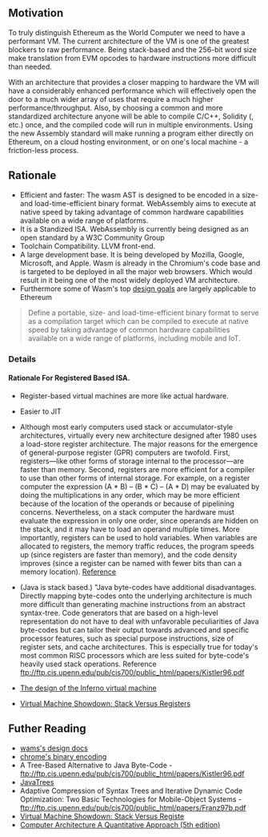 ## Motivation
To truly distinguish Ethereum as the World Computer we need to have a performant VM. The current architecture of the VM is one of the greatest blockers to raw performance. Being stack-based and the 256-bit word size make translation from EVM opcodes to hardware instructions more difficult than needed.

With an architecture that provides a closer mapping to hardware the VM will have a considerably enhanced performance which will effectively open the door to a much wider array of uses that require a much higher performance/throughput. Also, by choosing a common and more standardized architecture anyone will be able to compile C/C++, Solidity (, etc.) once, and the compiled code will run in multiple environments. Using the new Assembly standard will make running a program either directly on Ethereum, on a cloud hosting environment, or on one's local machine - a friction-less process.

## Rationale
*  Efficient and faster: The wasm AST is designed to be encoded in a size- and load-time-efficient binary format. WebAssembly aims to execute at native speed by taking advantage of common hardware capabilities available on a wide range of platforms.
* It is a Standized ISA. WebAssembly is currently being designed as an open standard by a W3C Community Group 
* Toolchain Compatibility. LLVM front-end.
* A large development base. It is being developed by Mozilla, Google, Microsoft, and Apple. Wasm is already in the Chromium's code base and is targeted to be deployed in all the major web browsers. Which would result in it being one of the most widely deployed VM architecture.
* Furthermore some of Wasm's top [design goals](https://github.com/WebAssembly/design/blob/master/HighLevelGoals.md) are largely applicable to Ethereum  

> Define a portable, size- and load-time-efficient binary format to serve as a compilation target which can be compiled to execute at native speed by taking advantage of common hardware capabilities available on a wide range of platforms, including mobile and IoT.


### Details
#### Rationale For Registered Based ISA.

* Register-based virtual machines are more like actual hardware.
* Easier to JIT
* Although most early computers used stack or accumulator-style architectures, virtually every new architecture designed after 1980 uses a load-store register architecture. The major reasons for the emergence of general-purpose register (GPR) computers are twofold. First, registers—like other forms of storage internal to the processor—are faster than memory. Second, registers are more efficient for a compiler to use than other forms of internal storage. For example, on a register computer the expression (A * B) – (B * C) – (A * D) may be evaluated by doing the multiplications in any order, which may be more efficient because of the location of the operands or because of pipelining concerns. Nevertheless, on a stack computer the hardware must evaluate the expression in only one order, since operands are hidden on the stack, and it may have to load an operand multiple times. More importantly, registers can be used to hold variables. When variables are allocated to registers, the memory traffic reduces, the program speeds up (since registers are faster than memory), and the code density improves (since a register can be named with fewer bits than can a memory location). [Reference](http://www.cpp.edu/~kding/materials/Computer%20Architecture%20A%20Quantitative%20Approach%20(5th%20edition).pdf ) 

*  (Java is stack based.) "Java byte-codes have additional disadvantages. Directly mapping byte-codes onto the underlying architecture is much more difficult than generating machine instructions from an abstract syntax-tree. Code generators that are based on a high-level representation do not have to deal with unfavorable peculiarities of Java byte-codes but can tailor their output towards advanced and specific processor features, such as special purpose instructions, size of register sets, and cache architectures. This is especially true for today's most common RISC processors which are less suited for byte-code's heavily used stack operations. Reference ftp://ftp.cis.upenn.edu/pub/cis700/public_html/papers/Kistler96.pdf
* [The design of the Inferno virtual machine](http://herpolhode.com/rob/hotchips.html)
* [Virtual Machine Showdown: Stack Versus Registers](http://static.usenix.org/events/vee05/full_papers/p153-yunhe.pdf)

## Futher Reading
* [wams's design docs](https://github.com/WebAssembly/design)
* [chrome's binary encoding](https://docs.google.com/document/d/1-G11CnMA0My20KI9D7dBR6ZCPOBCRD0oCH6SHCPFGx0/edit?pref=2&pli=1)
* A Tree-Based Alternative to Java Byte-Code - ftp://ftp.cis.upenn.edu/pub/cis700/public_html/papers/Kistler96.pdf
* [JavaTrees](http://central.kaserver5.org/Kasoft/Typeset/JavaTree/Pt06.html#Head363)
* Adaptive Compression of Syntax Trees and Iterative Dynamic Code Optimization: Two Basic Technologies for Mobile-Object Systems -ftp://ftp.cis.upenn.edu/pub/cis700/public_html/papers/Franz97b.pdf
* [Virtual Machine Showdown: Stack Versus Registe](http://static.usenix.org/events/vee05/full_papers/p153-yunhe.pdf)
* [Computer Architecture A Quantitative Approach (5th edition)](http://www.cpp.edu/~kding/materials/Computer%20Architecture%20A%20Quantitative%20Approach%20(5th%20edition).pdf)
